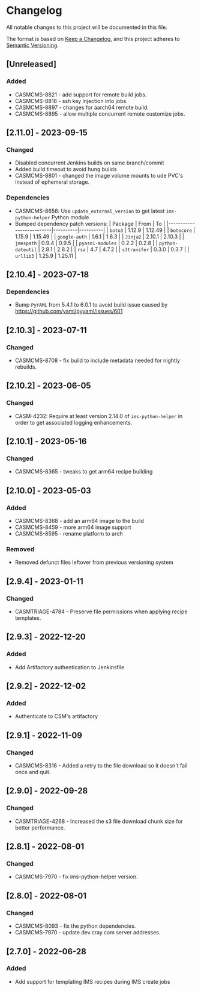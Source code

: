# Changelog

All notable changes to this project will be documented in this file.

The format is based on [Keep a Changelog](https://keepachangelog.com/en/1.0.0/),
and this project adheres to [Semantic Versioning](https://semver.org/spec/v2.0.0.html).

## [Unreleased]
### Added
- CASMCMS-8821 - add support for remote build jobs.
- CASMCMS-8818 - ssh key injection into jobs.
- CASMCMS-8897 - changes for aarch64 remote build.
- CASMCMS-8895 - allow multiple concurrent remote customize jobs.

## [2.11.0] - 2023-09-15
### Changed
- Disabled concurrent Jenkins builds on same branch/commit
- Added build timeout to avoid hung builds
- CASMCMS-8801 - changed the image volume mounts to ude PVC's instead of ephemeral storage.

### Dependencies
- CASMCMS-8656: Use `update_external_version` to get latest `ims-python-helper` Python module
- Bumped dependency patch versions:
| Package                  | From     | To       |
|--------------------------|----------|----------|
| `boto3`                  | 1.12.9   | 1.12.49  |
| `botocore`               | 1.15.9   | 1.15.49  |
| `google-auth`            | 1.6.1    | 1.6.3    |
| `Jinja2`                 | 2.10.1   | 2.10.3   |
| `jmespath`               | 0.9.4    | 0.9.5    |
| `pyasn1-modules`         | 0.2.2    | 0.2.8    |
| `python-dateutil`        | 2.8.1    | 2.8.2    |
| `rsa`                    | 4.7      | 4.7.2    |
| `s3transfer`             | 0.3.0    | 0.3.7    |
| `urllib3`                | 1.25.9   | 1.25.11  |

## [2.10.4] - 2023-07-18
### Dependencies
- Bump `PyYAML` from 5.4.1 to 6.0.1 to avoid build issue caused by https://github.com/yaml/pyyaml/issues/601

## [2.10.3] - 2023-07-11
### Changed
- CASMCMS-8708 - fix build to include metadata needed for nightly rebuilds.

## [2.10.2] - 2023-06-05
### Changed
- CASM-4232: Require at least version 2.14.0 of `ims-python-helper` in order to get associated logging enhancements.

## [2.10.1] - 2023-05-16
### Changed
- CASMCMS-8365 - tweaks to get arm64 recipe building

## [2.10.0] - 2023-05-03
### Added
- CASMCMS-8368 - add an arm64 image to the build
- CASMCMS-8459 - more arm64 image support
- CASMCMS-8595 - rename platform to arch

### Removed
- Removed defunct files leftover from previous versioning system

## [2.9.4] - 2023-01-11
### Changed
- CASMTRIAGE-4784 - Preserve file permissions when applying recipe templates.

## [2.9.3] - 2022-12-20
### Added
- Add Artifactory authentication to Jenkinsfile

## [2.9.2] - 2022-12-02
### Added
- Authenticate to CSM's artifactory

## [2.9.1] - 2022-11-09
### Changed
- CASMCMS-8316 - Added a retry to the file download so it doesn't fail once and quit.

## [2.9.0] - 2022-09-28
### Changed
- CASMTRIAGE-4268 - Increased the s3 file download chunk size for better performance.

## [2.8.1] - 2022-08-01
### Changed
- CASMCMS-7970 - fix ims-python-helper version.

## [2.8.0] - 2022-08-01
### Changed
- CASMCMS-8093 - fix the python dependencies.
- CASMCMS-7970 - update dev.cray.com server addresses.

## [2.7.0] - 2022-06-28
### Added
- Add support for templating IMS recipes during IMS create jobs


